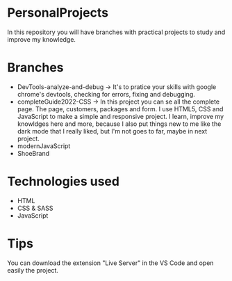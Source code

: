 # PersonalProjects 
In this repository you will have branches with practical projects to study and improve my knowledge.


# Branches
* DevTools-analyze-and-debug -> It's to pratice your skills with google chrome's devtools, checking for errors, fixing and debugging.
* completeGuide2022-CSS -> In this project you can se all the complete page. The page, customers, packages and form. I use HTML5, CSS and JavaScript to make a simple and responsive project. I learn, improve my knowldges here and more, because I also put things new to me like the dark mode that I really liked, but I'm not goes to far, maybe in next project.
* modernJavaScript
* ShoeBrand

# Technologies used
- HTML
- CSS & SASS
- JavaScript

# Tips 
You can download the extension "Live Server" in the VS Code and open easily the project.
